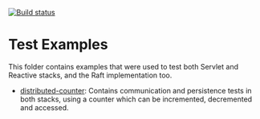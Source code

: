 
[![Build status](https://github.com/joaop21/SpringRaft/workflows/Test-Examples/badge.svg?branch=main)](https://github.com/joaop21/SpringRaft/actions)

# Test Examples

This folder contains examples that were used to test both Servlet and Reactive stacks, and the Raft implementation too.

* [distributed-counter](https://github.com/joaop21/SpringRaft/tree/main/test-examples/distributed-counter): Contains communication and persistence tests in both stacks, using a counter which can be incremented, decremented and accessed.
